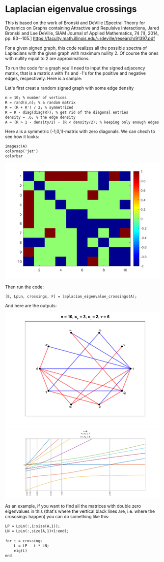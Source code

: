 # Laplacian eigenvalue crossings

This is based on the work of Bronski and DeVille [Spectral Theory for Dynamics on Graphs containing Attractive and Repulsive Interactions, Jared Bronski and Lee DeVille, SIAM Journal of Applied Mathematics, 74 (1), 2014, pp. 83--105.] https://faculty.math.illinois.edu/~rdeville/research/91397.pdf

For a given signed graph, this code realizes all the possible spectra of Laplacians with the given graph with maximum nullity 2. Of course the ones with nullity equal to 2 are approximations.

To run the code for a graph you'll need to input the signed adjacency matrix, that is a matrix `A` with 1's and -1's for the positive and negative edges, respectively. Here is a sample:

Let's first creat a random signed graph with some edge density

    n = 10; % number of vertices
    R = rand(n,n); % a random matrix
    R = (R + R') / 2; % symmetrized
    R = R - diag(diag(R)); % get rid of the diagonal entries
    density = .6; % the edge density
    A = (R > 1 - density/2) - (R < density/2); % keeping only enough edges
    
Here `A` is a symmetric (-1,0,1)-matrix with zero diagonals. We can chech to see how it looks:

    imagesc(A)
    colormap('jet')
    colorbar
    
![](adjacency_matrix.png)

Then run the code:

    [E, LpLn, crossings, F] = laplacian_eigenvalue_crossings(A);
    
And here are the outputs:

![](signed_graph.png)
![](spectra.png)

As an example, if you want to find all the matrices with double zero eigenvalues in this (that's where the vertical black lines are, i.e. where the crososings happen) you can do something like this:

    LP = LpLn(:,1:size(A,1));
    LN = LpLn(:,size(A,1)+1:end);

    for t = crossings
        L = LP - t * LN;
        eig(L)
    end
